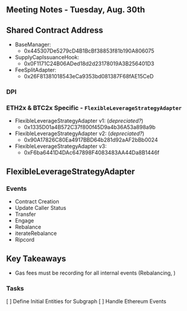 ## Meeting Notes - Tuesday, Aug. 30th

## Shared Contract Address
* BaseManager:
  * 0x445307De5279cD4B1BcBf38853f81b190A806075
* SupplyCapIssuanceHook:
  * 0x0F1171C24B06ADed18d2d23178019A3B256401D3
* FeeSplitAdapter:
  * 0x26F81381018543eCa9353bd081387F68fAE15CeD

### DPI 
### ETH2x & BTC2x Specific - `FlexibleLeverageStrategyAdapter`
* FlexibleLeverageStrategyAdapter v1: (*depreciated?*)
  * 0x1335D01a4B572C37f800f45D9a4b36A53a898a9b
* FlexibleLeverageStrategyAdapter v2: (*depreciated?*)
  * 0x90A17826C80Ea4917BBD64b281d92aAF2bBb0024
* FlexibleLeverageStrategyAdapter v3:
  * 0xF6ba6441D4DAc647898F4083483AA44Da8B1446f

## FlexibleLeverageStrategyAdapter
### Events
* Contract Creation
* Update Caller Status
* Transfer
* Engage
* Rebalance
* iterateRebalance
* Ripcord

## Key Takeaways
* Gas fees must be recording for all internal events (Rebalancing, )
  
### Tasks
[ ] Define Initial Entities for Subgraph
[ ] Handle Ethereum Events 
